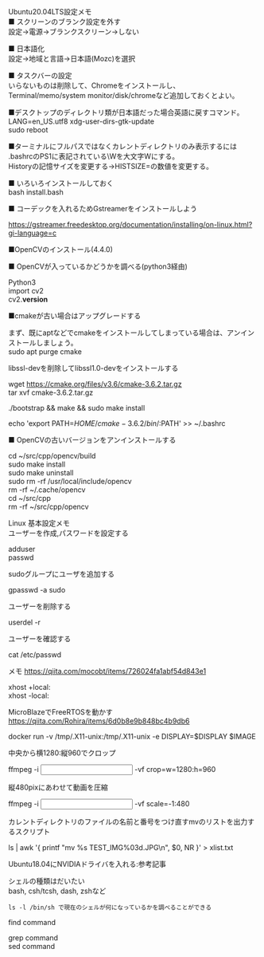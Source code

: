 Ubuntu20.04LTS設定メモ  
■ スクリーンのブランク設定を外す  
設定→電源→ブランクスクリーン→しない  
  
■ 日本語化  
設定→地域と言語→日本語(Mozc)を選択  
  
■ タスクバーの設定  
いらないものは削除して、Chromeをインストールし、  
Terminal/memo/system monitor/disk/chromeなど追加しておくとよい。  
  
■デスクトップのディレクトリ類が日本語だった場合英語に戻すコマンド。  
LANG=en_US.utf8 xdg-user-dirs-gtk-update  
sudo reboot  
  
■ターミナルにフルパスではなくカレントディレクトリのみ表示するには  
.bashrcのPS1に表記されている\Wを大文字Wにする。  
Historyの記憶サイズを変更する→HISTSIZE=の数値を変更する。  
  

■ いろいろインストールしておく  
bash install.bash  
  
■ コーデックを入れるためGstreamerをインストールしよう  
  
https://gstreamer.freedesktop.org/documentation/installing/on-linux.html?gi-language=c  
  
■OpenCVのインストール(4.4.0)  
  
■ OpenCVが入っているかどうかを調べる(python3経由)  
  
Python3  
import cv2  
cv2.__version__  
  
■cmakeが古い場合はアップグレードする  
  
まず、既にaptなどでcmakeをインストールしてしまっている場合は、アンインストールしましょう。  
sudo apt purge cmake  
  
libssl-devを削除してlibssl1.0-devをインストールする  
  
wget https://cmake.org/files/v3.6/cmake-3.6.2.tar.gz  
tar xvf cmake-3.6.2.tar.gz  
  
./bootstrap && make && sudo make install  
  
echo 'export PATH=$HOME/cmake-3.6.2/bin/:$PATH' >> ~/.bashrc  
  
■ OpenCVの古いバージョンをアンインストールする  
  
cd ~/src/cpp/opencv/build  
sudo make install  
sudo make uninstall  
sudo rm -rf /usr/local/include/opencv  
rm -rf ~/.cache/opencv  
cd ~/src/cpp  
rm -rf ~/src/cpp/opencv  
  
Linux 基本設定メモ  
ユーザーを作成,パスワードを設定する  
  
adduser <user name>  
passwd <user name>  
  
sudoグループにユーザを追加する  
  
gpasswd -a <user name> sudo  
  
ユーザーを削除する  
  
userdel -r <user name>  
  
ユーザーを確認する  
  
cat /etc/passwd  
  
メモ https://qiita.com/mocobt/items/726024fa1abf54d843e1  
  
xhost +local:  
xhost -local:  

MicroBlazeでFreeRTOSを動かす https://qiita.com/Rohira/items/6d0b8e9b848bc4b9db6  
  
docker run -v /tmp/.X11-unix:/tmp/.X11-unix -e DISPLAY=$DISPLAY $IMAGE  
  
中央から横1280:縦960でクロップ  
  
ffmpeg -i <input> -vf crop=w=1280:h=960 <output>  
  
縦480pixにあわせて動画を圧縮  
  
ffmpeg -i <input> -vf scale=-1:480 <output>  
  
カレントディレクトリのファイルの名前と番号をつけ直すmvのリストを出力するスクリプト  
  
ls | awk '{ printf "mv %s TEST_IMG%03d.JPG\n", $0, NR }' > xlist.txt  
  
Ubuntu18.04にNVIDIAドライバを入れる:参考記事  
  
シェルの種類はだいたい  
bash, csh/tcsh, dash, zshなど  
  
    ls -l /bin/sh で現在のシェルが何になっているかを調べることができる  
  
find command  
  
grep command  
sed command  

